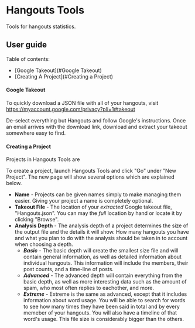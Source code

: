 # Hangouts Tools

Tools for hangouts statistics.

## User guide

Table of contents:
- [Google Takeout](#Google Takeout)
- [Creating A Project](#Creating a Project)


#### Google Takeout
To quickly download a JSON file with all of your hangouts, visit https://myaccount.google.com/privacy?pli=1#takeout

De-select everything but Hangouts and follow Google's instructions. Once an email arrives with the download link, download and extract your takeout somewhere easy to find.

#### Creating a Project
Projects in Hangouts Tools are

To create a project, launch Hangouts Tools and click "Go" under "New Project". The new page will show several options which are explained below.
- __Name__ - Projects can be given names simply to make managing them easier. Giving your project a name is completely optional.
- __Takeout File__ - The location of your _extracted_ Google takeout file, "Hangouts.json". You can may the _full_ location by hand or locate it by clicking "Browse".
- __Analysis Depth__ - The analysis depth of a project determines the size of the output file and the details it will show. How many hangouts you have and what you plan to do with the analysis should be taken in to account when choosing a depth.
  - ___Basic___ - The basic depth will create the smallest size file and will contain general information, as well as detailed information about individual hangouts. This information will include the members, their post counts, and a time-line of posts.
  - ___Advanced___ - The advanced depth will contain everything from the basic depth, as well as more interesting data such as the amount of spam, who most often replies  to eachother, and more.
  - ___Extreme___ - Extreme is the same as advanced, except that it includes information about word usage. You will be able to search for words to see how many times they have been said in total and by every memeber of your hangouts. You will also have a timeline of that word's usage. This file size is considerably bigger than the others.
